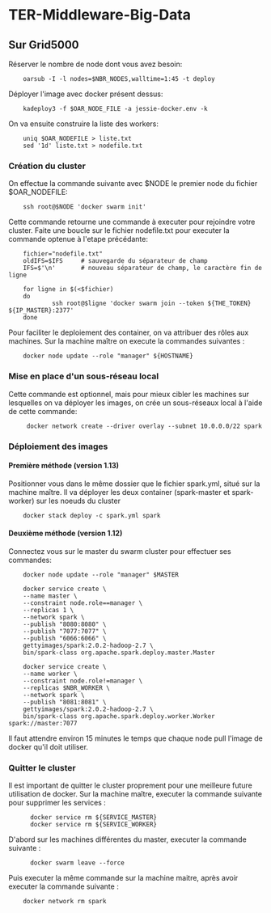 # TER-Middleware-Big-Data

## Sur Grid5000

Réserver le nombre de node dont vous avez besoin:

        oarsub -I -l nodes=$NBR_NODES,walltime=1:45 -t deploy
        
Déployer l'image avec docker présent dessus:

        kadeploy3 -f $OAR_NODE_FILE -a jessie-docker.env -k
        
On va ensuite construire la liste des workers:

        uniq $OAR_NODEFILE > liste.txt
        sed '1d' liste.txt > nodefile.txt
        
### Création du cluster

On effectue la commande suivante avec $NODE le premier node du fichier $OAR_NODEFILE:

        ssh root@$NODE 'docker swarm init'
        
Cette commande retourne une commande à executer pour rejoindre votre cluster. Faite une boucle
sur le fichier nodefile.txt pour executer la commande optenue à l'etape précédante:

        fichier="nodefile.txt"
        oldIFS=$IFS     # sauvegarde du séparateur de champ
        IFS=$'\n'       # nouveau séparateur de champ, le caractère fin de ligne

        for ligne in $(<$fichier)
        do
                ssh root@$ligne 'docker swarm join --token ${THE_TOKEN} ${IP_MASTER}:2377'
        done

Pour faciliter le deploiement des container, on va attribuer des rôles aux machines. Sur la machine maître on execute la commandes suivantes :

        docker node update --role "manager" ${HOSTNAME}

### Mise en place d'un sous-réseau local

Cette commande est optionnel, mais pour mieux cibler les machines sur lesquelles on va déployer les images, on crée un sous-réseaux local
à l'aide de cette commande:

         docker network create --driver overlay --subnet 10.0.0.0/22 spark

### Déploiement des images
#### Première méthode (version 1.13)
Positionner vous dans le même dossier que le fichier spark.yml, situé sur la machine maître. Il va déployer les deux container (spark-master et spark-worker) sur les
noeuds du cluster

        docker stack deploy -c spark.yml spark
        
#### Deuxième méthode (version 1.12)

Connectez vous sur le master du swarm cluster pour effectuer ses commandes:
 
        docker node update --role "manager" $MASTER
 
        docker service create \
        --name master \
        --constraint node.role==manager \
        --replicas 1 \
        --network spark \
        --publish "8080:8080" \
        --publish "7077:7077" \
        --publish "6066:6066" \
        gettyimages/spark:2.0.2-hadoop-2.7 \
        bin/spark-class org.apache.spark.deploy.master.Master
        
        docker service create \
        --name worker \
        --constraint node.role!=manager \
        --replicas $NBR_WORKER \
        --network spark \
        --publish "8081:8081" \
        gettyimages/spark:2.0.2-hadoop-2.7 \
        bin/spark-class org.apache.spark.deploy.worker.Worker spark://master:7077
        
Il faut attendre environ 15 minutes le temps que chaque node pull l'image de docker qu'il doit utiliser.

### Quitter le cluster

Il est important de quitter le cluster proprement pour une meilleure future utilisation de docker. Sur la machine maître, executer
la commande suivante pour supprimer les services :

          docker service rm ${SERVICE_MASTER}
          docker service rm ${SERVICE_WORKER}
          
 D'abord sur les machines différentes du master, executer la commande suivante :
 
          docker swarm leave --force
          
          
Puis executer la même commande sur la machine maitre, après avoir executer la commande suivante :

        docker network rm spark
